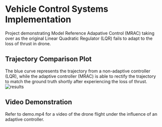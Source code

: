 # Vehicle Control Systems Implementation
 Project demonstrating Model Reference Adapative Control (MRAC) taking over as the original Linear Quadratic Regulator (LQR) fails to adapt to the loss of thrust in drone.
 
 ## Trajectory Comparison Plot
 The blue curve represents the trajectory from a non-adaptive controller (LQR), while the adaptive controller (MRAC) is able to rectify the trajectory to match the ground truth shortly after experiencing the loss of thrust.
![results](https://user-images.githubusercontent.com/71652695/127975697-703fd752-07e0-475a-bf2c-38ee775098ca.png)

## Video Demonstration
Refer to demo.mp4 for a video of the drone flight under the influence of an adaptive controller.
